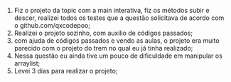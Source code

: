 1. Fiz o projeto da topic com a main interativa, fiz os métodos subir e descer, realizei todos os testes que a questão solicitava de acordo com o github.com/qxcodepoo;
2. Realizei o projeto sozinho, com auxilio de códigos passados;
3. com ajuda de códigos passados e vendo as aulas, o projeto era muito parecido com o projeto do trem no qual eu já tinha realizado;
4. Nessa questão eu ainda tive um pouco de dificuldade em manipular os arraylist;
5. Levei 3 dias para realizar o projeto;